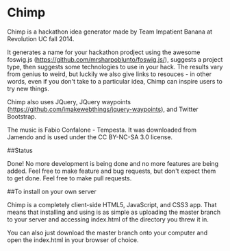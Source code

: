 Chimp
=====

Chimp is a hackathon idea generator made by Team Impatient Banana at Revolution UC fall 2014.

It generates a name for your hackathon prodject using the awesome foswig.js (https://github.com/mrsharpoblunto/foswig.js/), suggests a project type, then suggests some technologies to use in your hack. The results vary from genius to weird, but luckily we also give links to resouces - in other words, even if you don't take to a particular idea, Chimp can inspire users to try new things.

Chimp also uses JQuery, JQuery waypoints (https://github.com/imakewebthings/jquery-waypoints), and Twitter Bootstrap.

The music is Fabio Confalone - Tempesta. It was downloaded from Jamendo and is used under the CC BY-NC-SA 3.0 license.

##Status

Done! No more development is being done and no more features are being added. Feel free to make feature and bug requests, but don't expect them to get done. Feel free to make pull requests.

##To install on your own server

Chimp is a completely client-side HTML5, JavaScript, and CSS3 app. That means that installing and using is as simple as uploading the master branch to your server and accessing index.html of the directory you threw it in.

You can also just download the master branch onto your computer and open the index.html in your browser of choice.
